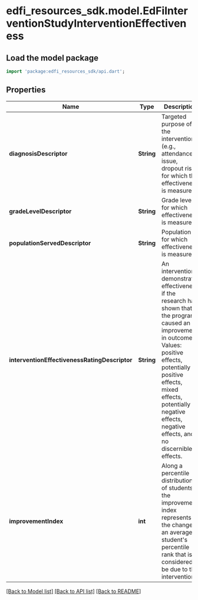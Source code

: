 # edfi_resources_sdk.model.EdFiInterventionStudyInterventionEffectiveness

## Load the model package
```dart
import 'package:edfi_resources_sdk/api.dart';
```

## Properties
Name | Type | Description | Notes
------------ | ------------- | ------------- | -------------
**diagnosisDescriptor** | **String** | Targeted purpose of the intervention (e.g., attendance issue, dropout risk) for which the effectiveness is measured. | 
**gradeLevelDescriptor** | **String** | Grade level for which effectiveness is measured. | 
**populationServedDescriptor** | **String** | Population for which effectiveness is measured. | 
**interventionEffectivenessRatingDescriptor** | **String** | An intervention demonstrates effectiveness if the research has shown that the program caused an improvement in outcomes. Values: positive effects, potentially positive effects, mixed effects, potentially negative effects, negative effects, and no discernible effects. | 
**improvementIndex** | **int** | Along a percentile distribution of students, the improvement index represents the change in an average student's percentile rank that is considered to be due to the intervention. | [optional] 

[[Back to Model list]](../README.md#documentation-for-models) [[Back to API list]](../README.md#documentation-for-api-endpoints) [[Back to README]](../README.md)


